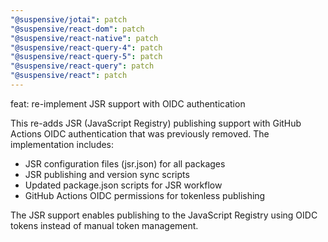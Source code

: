 ```yaml
---
"@suspensive/jotai": patch
"@suspensive/react-dom": patch
"@suspensive/react-native": patch
"@suspensive/react-query-4": patch
"@suspensive/react-query-5": patch
"@suspensive/react-query": patch
"@suspensive/react": patch
---
```


feat: re-implement JSR support with OIDC authentication

This re-adds JSR (JavaScript Registry) publishing support with GitHub Actions OIDC authentication that was previously removed. The implementation includes:

- JSR configuration files (jsr.json) for all packages
- JSR publishing and version sync scripts
- Updated package.json scripts for JSR workflow
- GitHub Actions OIDC permissions for tokenless publishing

The JSR support enables publishing to the JavaScript Registry using OIDC tokens instead of manual token management.